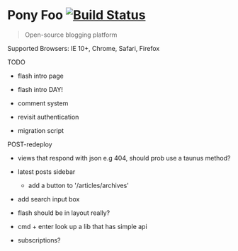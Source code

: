 # Pony Foo [![Build Status][1]][2]

> Open-source blogging platform

[1]: https://travis-ci.org/ponyfoo/ponyfoo.png?branch=master
[2]: https://travis-ci.org/ponyfoo/ponyfoo

Supported Browsers: IE 10+, Chrome, Safari, Firefox

TODO

  - flash intro page
  - flash intro DAY!

- comment system
- revisit authentication
- migration script

POST-redeploy
- views that respond with json e.g 404, should prob use a taunus method?
- latest posts sidebar
  - add a button to '/articles/archives'

- add search input box
- flash should be in layout really?
- cmd + enter look up a lib that has simple api
- subscriptions?
